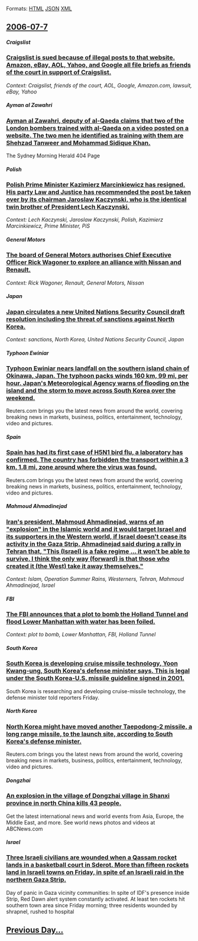 
Formats: [HTML](2006/07/7/index.html)  [JSON](2006/07/7/index.json)  [XML](2006/07/7/index.xml)  

## [2006-07-7](/news/2006/07/7/index.md)

##### Craigslist
### [ Craigslist is sued because of illegal posts to that website. Amazon, eBay, AOL, Yahoo, and Google all file briefs as friends of the court in support of Craigslist. ](/news/2006/07/7/craigslist-is-sued-because-of-illegal-posts-to-that-website-amazon-ebay-aol-yahoo-and-google-all-file-briefs-as-friends-of-the-court-i.md)
_Context: Craigslist, friends of the court, AOL, Google, Amazon.com, lawsuit, eBay, Yahoo_

##### Ayman al Zawahri
### [ Ayman al Zawahri, deputy of al-Qaeda claims that two of the London bombers trained with al-Qaeda on a video posted on a website. The two men he identified as training with them are Shehzad Tanweer and Mohammad Sidique Khan. ](/news/2006/07/7/ayman-al-zawahri-deputy-of-al-qaeda-claims-that-two-of-the-london-bombers-trained-with-al-qaeda-on-a-video-posted-on-a-website-the-two-me.md)
The Sydney Morning Herald 404 Page

##### Polish
### [ Polish Prime Minister Kazimierz Marcinkiewicz has resigned. His party Law and Justice has recommended the post be taken over by its chairman Jaroslaw Kaczynski, who is the identical twin brother of President Lech Kaczynski. ](/news/2006/07/7/polish-prime-minister-kazimierz-marcinkiewicz-has-resigned-his-party-law-and-justice-has-recommended-the-post-be-taken-over-by-its-chairma.md)
_Context: Lech Kaczynski, Jaroslaw Kaczynski, Polish, Kazimierz Marcinkiewicz, Prime Minister, PiS_

##### General Motors
### [ The board of General Motors authorises Chief Executive Officer Rick Wagoner to explore an alliance with Nissan and Renault. ](/news/2006/07/7/the-board-of-general-motors-authorises-chief-executive-officer-rick-wagoner-to-explore-an-alliance-with-nissan-and-renault.md)
_Context: Rick Wagoner, Renault, General Motors, Nissan_

##### Japan
### [ Japan circulates a new United Nations Security Council draft resolution including the threat of sanctions against North Korea. ](/news/2006/07/7/japan-circulates-a-new-united-nations-security-council-draft-resolution-including-the-threat-of-sanctions-against-north-korea.md)
_Context: sanctions, North Korea, United Nations Security Council, Japan_

##### Typhoon Ewiniar
### [ Typhoon Ewiniar nears landfall on the southern island chain of Okinawa, Japan. The typhoon packs winds 160 km, 99 mi, per hour. Japan's Meteorological Agency warns of flooding on the island and the storm to move across South Korea over the weekend. ](/news/2006/07/7/typhoon-ewiniar-nears-landfall-on-the-southern-island-chain-of-okinawa-japan-the-typhoon-packs-winds-160-km-99-mi-per-hour-japan-s-met.md)
Reuters.com brings you the latest news from around the world, covering breaking news in markets, business, politics, entertainment, technology, video and pictures.

##### Spain
### [ Spain has had its first case of H5N1 bird flu, a laboratory has confirmed. The country has forbidden the transport within a 3 km, 1.8 mi, zone around where the virus was found. ](/news/2006/07/7/spain-has-had-its-first-case-of-h5n1-bird-flu-a-laboratory-has-confirmed-the-country-has-forbidden-the-transport-within-a-3-km-1-8-mi-z.md)
Reuters.com brings you the latest news from around the world, covering breaking news in markets, business, politics, entertainment, technology, video and pictures.

##### Mahmoud Ahmadinejad
### [ Iran's president, Mahmoud Ahmadinejad, warns of an "explosion" in the Islamic world and it would target Israel and its supporters in the Western world, if Israel doesn't cease its activity in the Gaza Strip. Ahmadinejad said during a rally in Tehran that, "This (Israel) is a fake regime ... it won't be able to survive. I think the only way (forward) is that those who created it (the West) take it away themselves." ](/news/2006/07/7/iran-s-president-mahmoud-ahmadinejad-warns-of-an-explosion-in-the-islamic-world-and-it-would-target-israel-and-its-supporters-in-the-we.md)
_Context: Islam, Operation Summer Rains, Westerners, Tehran, Mahmoud Ahmadinejad, Israel_

##### FBI
### [ The FBI announces that a plot to bomb the Holland Tunnel and flood Lower Manhattan with water has been foiled. ](/news/2006/07/7/the-fbi-announces-that-a-plot-to-bomb-the-holland-tunnel-and-flood-lower-manhattan-with-water-has-been-foiled.md)
_Context: plot to bomb, Lower Manhattan, FBI, Holland Tunnel_

##### South Korea
### [ South Korea is developing cruise missile technology, Yoon Kwang-ung, South Korea's defense minister says. This is legal under the South Korea-U.S. missile guideline signed in 2001. ](/news/2006/07/7/south-korea-is-developing-cruise-missile-technology-yoon-kwang-ung-south-korea-s-defense-minister-says-this-is-legal-under-the-south-kor.md)
South Korea is researching and developing cruise-missile technology, the defense minister told reporters Friday.

##### North Korea
### [ North Korea might have moved another Taepodong-2 missile, a long range missile, to the launch site, according to South Korea's defense minister. ](/news/2006/07/7/north-korea-might-have-moved-another-taepodong-2-missile-a-long-range-missile-to-the-launch-site-according-to-south-korea-s-defense-mini.md)
Reuters.com brings you the latest news from around the world, covering breaking news in markets, business, politics, entertainment, technology, video and pictures.

##### Dongzhai
### [ An explosion in the village of Dongzhai village in Shanxi province in north China kills 43 people. ](/news/2006/07/7/an-explosion-in-the-village-of-dongzhai-village-in-shanxi-province-in-north-china-kills-43-people.md)
Get the latest international news and world events from Asia, Europe, the Middle East, and more. See world news photos and videos at ABCNews.com

##### Israel
### [ Three Israeli civilians are wounded when a Qassam rocket lands in a basketball court in Sderot. More than fifteen rockets land in Israeli towns on Friday, in spite of an Israeli raid in the northern Gaza Strip. ](/news/2006/07/7/three-israeli-civilians-are-wounded-when-a-qassam-rocket-lands-in-a-basketball-court-in-sderot-more-than-fifteen-rockets-land-in-israeli-t.md)
Day of panic in Gaza vicinity communities: In spite of IDF&#39;s presence inside Strip, Red Dawn alert system constantly activated. At least ten rockets hit southern town area since Friday morning; three residents wounded by shrapnel, rushed to hospital

## [Previous Day...](/news/2006/07/6/index.md)

